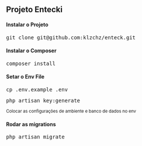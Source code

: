 <h2>Projeto Entecki</h2>

<h4>Instalar o Projeto</h4>


<pre>git clone git@github.com:klzchz/enteck.git</pre>


<h4>Instalar o Composer</h4>


<pre>composer install</pre>



<h4>Setar o Env File</h4>


<pre>cp .env.example .env</pre>
<pre>php artisan key:generate</pre>
<small>Colocar as configurações de ambiente e banco de dados no env</small>


<h4>Rodar as migrations</h4>

<pre>php artisan migrate</pre>